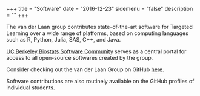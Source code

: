 +++
title = "Software"
date = "2016-12-23"
sidemenu = "false"
description = ""
+++

The van der Laan group contributes state-of-the-art software for Targeted
Learning over a wide range of platforms, based on computing languages such as
R, Python, Julia, SAS, C++, and Java.

[UC Berkeley Biostats Software Community](http://berkeleybiostats.github.io/)
serves as a central portal for access to all open-source softwares created by
the group.

Consider checking out the van der Laan Group on GitHub
[here](https://github.com/vanderLaan-Group).

Software contributions are also routinely available on the GitHub profiles of
individual students.

